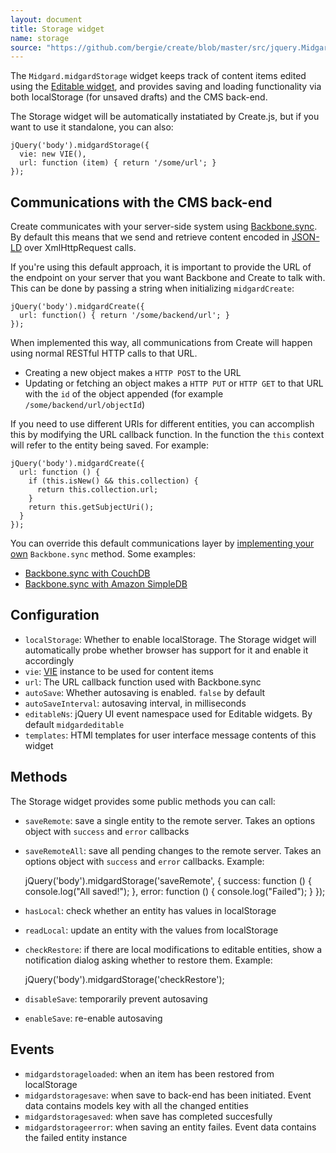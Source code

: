 ```yaml
---
layout: document
title: Storage widget
name: storage
source: "https://github.com/bergie/create/blob/master/src/jquery.Midgard.midgardStorage.js"
---
```

The `Midgard.midgardStorage` widget keeps track of content items edited using the [Editable widget](#editable), and provides saving and loading functionality via both localStorage (for unsaved drafts) and the CMS back-end.

The Storage widget will be automatically instatiated by Create.js, but if you want to use it standalone, you can also:

    jQuery('body').midgardStorage({
      vie: new VIE(),
      url: function (item) { return '/some/url'; }
    });

## Communications with the CMS back-end

Create communicates with your server-side system using [Backbone.sync](http://documentcloud.github.com/backbone/#Sync). By default this means that we send and retrieve content encoded in [JSON-LD](http://json-ld.org/) over XmlHttpRequest calls.

If you're using this default approach, it is important to provide the URL of the endpoint on your server that you want Backbone and Create to talk with. This can be done by passing a string when initializing `midgardCreate`:

    jQuery('body').midgardCreate({
      url: function() { return '/some/backend/url'; }
    });

When implemented this way, all communications from Create will happen using normal RESTful HTTP calls to that URL.

* Creating a new object makes a `HTTP POST` to the URL
* Updating or fetching an object makes a `HTTP PUT` or `HTTP GET` to that URL with the `id` of the object appended (for example `/some/backend/url/objectId`)

If you need to use different URIs for different entities, you can accomplish this by modifying the URL callback function. In the function the `this` context will refer to the entity being saved. For example:

    jQuery('body').midgardCreate({
      url: function () {
        if (this.isNew() && this.collection) {
          return this.collection.url;
        }
        return this.getSubjectUri();
      }
    });

You can override this default communications layer by [implementing your own](http://stackoverflow.com/questions/5096549/how-to-override-backbone-sync) `Backbone.sync` method. Some examples:

* [Backbone.sync with CouchDB](https://github.com/janmonschke/backbone-couchdb)
* [Backbone.sync with Amazon SimpleDB](https://github.com/developmentseed/backbone-simpledb)

## Configuration

* `localStorage`: Whether to enable localStorage. The Storage widget will automatically probe whether browser has support for it and enable it accordingly
* `vie`: [VIE](http://viejs.org) instance to be used for content items
* `url`: The URL callback function used with Backbone.sync
* `autoSave`: Whether autosaving is enabled. `false` by default
* `autoSaveInterval`: autosaving interval, in milliseconds
* `editableNs`: jQuery UI event namespace used for Editable widgets. By default `midgardeditable`
* `templates`: HTMl templates for user interface message contents of this widget

## Methods

The Storage widget provides some public methods you can call:

* `saveRemote`: save a single entity to the remote server. Takes an options object with `success` and `error` callbacks

* `saveRemoteAll`: save all pending changes to the remote server. Takes an options object with `success` and `error` callbacks. Example:

    jQuery('body').midgardStorage('saveRemote', {
      success: function () {
        console.log("All saved!");
      },
      error: function () {
        console.log("Failed");
      }
    });

* `hasLocal`: check whether an entity has values in localStorage

* `readLocal`: update an entity with the values from localStorage

* `checkRestore`: if there are local modifications to editable entities, show a notification dialog asking whether to restore them. Example:

    jQuery('body').midgardStorage('checkRestore');

* `disableSave`: temporarily prevent autosaving
* `enableSave`: re-enable autosaving

## Events

* `midgardstorageloaded`: when an item has been restored from localStorage
* `midgardstoragesave`: when save to back-end has been initiated. Event data contains models key with all the changed entities
* `midgardstoragesaved`: when save has completed succesfully
* `midgardstorageerror`: when saving an entity failes. Event data contains the failed entity instance
